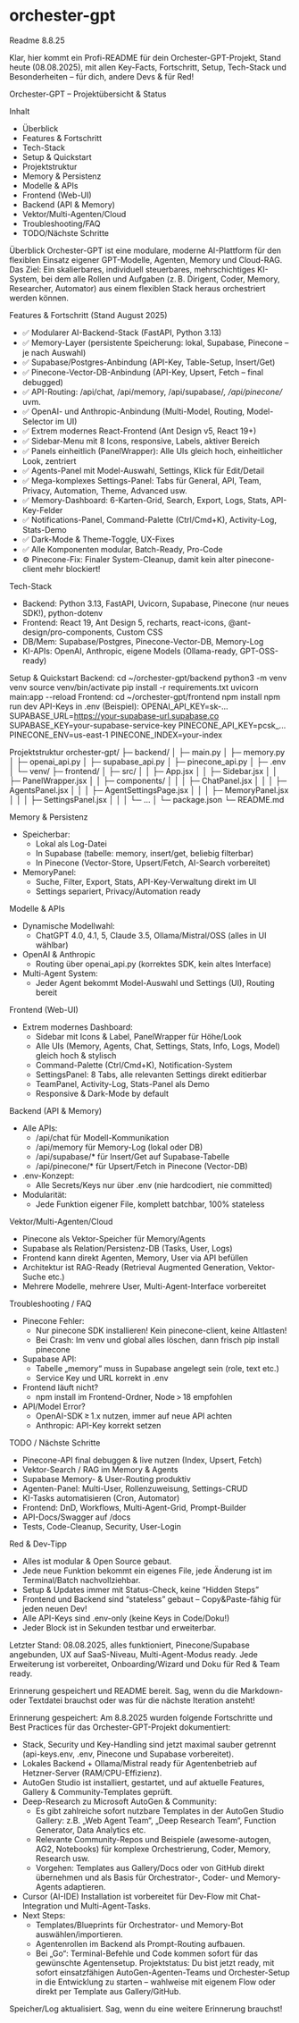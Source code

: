 # orchester-gpt
Readme 8.8.25

Klar, hier kommt ein Profi-README für dein Orchester-GPT-Projekt, Stand heute (08.08.2025), mit allen Key-Facts, Fortschritt, Setup, Tech-Stack und Besonderheiten – für dich, andere Devs & für Red!

Orchester-GPT – Projektübersicht & Status

Inhalt
* Überblick
* Features & Fortschritt
* Tech-Stack
* Setup & Quickstart
* Projektstruktur
* Memory & Persistenz
* Modelle & APIs
* Frontend (Web-UI)
* Backend (API & Memory)
* Vektor/Multi-Agenten/Cloud
* Troubleshooting/FAQ
* TODO/Nächste Schritte

Überblick
Orchester-GPT ist eine modulare, moderne AI-Plattform für den flexiblen Einsatz eigener GPT-Modelle, Agenten, Memory und Cloud-RAG. Das Ziel: Ein skalierbares, individuell steuerbares, mehrschichtiges KI-System, bei dem alle Rollen und Aufgaben (z. B. Dirigent, Coder, Memory, Researcher, Automator) aus einem flexiblen Stack heraus orchestriert werden können.

Features & Fortschritt (Stand August 2025)
* ✅ Modularer AI-Backend-Stack (FastAPI, Python 3.13)
* ✅ Memory-Layer (persistente Speicherung: lokal, Supabase, Pinecone – je nach Auswahl)
* ✅ Supabase/Postgres-Anbindung (API-Key, Table-Setup, Insert/Get)
* ✅ Pinecone-Vector-DB-Anbindung (API-Key, Upsert, Fetch – final debugged)
* ✅ API-Routing: /api/chat, /api/memory, /api/supabase/*, /api/pinecone/* uvm.
* ✅ OpenAI- und Anthropic-Anbindung (Multi-Model, Routing, Model-Selector im UI)
* ✅ Extrem modernes React-Frontend (Ant Design v5, React 19+)
* ✅ Sidebar-Menu mit 8 Icons, responsive, Labels, aktiver Bereich
* ✅ Panels einheitlich (PanelWrapper): Alle UIs gleich hoch, einheitlicher Look, zentriert
* ✅ Agents-Panel mit Model-Auswahl, Settings, Klick für Edit/Detail
* ✅ Mega-komplexes Settings-Panel: Tabs für General, API, Team, Privacy, Automation, Theme, Advanced usw.
* ✅ Memory-Dashboard: 6-Karten-Grid, Search, Export, Logs, Stats, API-Key-Felder
* ✅ Notifications-Panel, Command-Palette (Ctrl/Cmd+K), Activity-Log, Stats-Demo
* ✅ Dark-Mode & Theme-Toggle, UX-Fixes
* ✅ Alle Komponenten modular, Batch-Ready, Pro-Code
* ⚙️ Pinecone-Fix: Finaler System-Cleanup, damit kein alter pinecone-client mehr blockiert!

Tech-Stack
* Backend: Python 3.13, FastAPI, Uvicorn, Supabase, Pinecone (nur neues SDK!), python-dotenv
* Frontend: React 19, Ant Design 5, recharts, react-icons, @ant-design/pro-components, Custom CSS
* DB/Mem: Supabase/Postgres, Pinecone-Vector-DB, Memory-Log
* KI-APIs: OpenAI, Anthropic, eigene Models (Ollama-ready, GPT-OSS-ready)

Setup & Quickstart
Backend:
cd ~/orchester-gpt/backend
python3 -m venv venv
source venv/bin/activate
pip install -r requirements.txt
uvicorn main:app --reload
Frontend:
cd ~/orchester-gpt/frontend
npm install
npm run dev
API-Keys in .env (Beispiel):
OPENAI_API_KEY=sk-...
SUPABASE_URL=https://your-supabase-url.supabase.co
SUPABASE_KEY=your-supabase-service-key
PINECONE_API_KEY=pcsk_...
PINECONE_ENV=us-east-1
PINECONE_INDEX=your-index

Projektstruktur
orchester-gpt/
  ├─ backend/
  │    ├─ main.py
  │    ├─ memory.py
  │    ├─ openai_api.py
  │    ├─ supabase_api.py
  │    ├─ pinecone_api.py
  │    ├─ .env
  │    └─ venv/
  ├─ frontend/
  │    ├─ src/
  │    │    ├─ App.jsx
  │    │    ├─ Sidebar.jsx
  │    │    ├─ PanelWrapper.jsx
  │    │    ├─ components/
  │    │    │    ├─ ChatPanel.jsx
  │    │    │    ├─ AgentsPanel.jsx
  │    │    │    ├─ AgentSettingsPage.jsx
  │    │    │    ├─ MemoryPanel.jsx
  │    │    │    ├─ SettingsPanel.jsx
  │    │    │    └─ ...
  │    └─ package.json
  └─ README.md

Memory & Persistenz
* Speicherbar:
    * Lokal als Log-Datei
    * In Supabase (tabelle: memory, insert/get, beliebig filterbar)
    * In Pinecone (Vector-Store, Upsert/Fetch, AI-Search vorbereitet)
* MemoryPanel:
    * Suche, Filter, Export, Stats, API-Key-Verwaltung direkt im UI
    * Settings separiert, Privacy/Automation ready

Modelle & APIs
* Dynamische Modellwahl:
    * ChatGPT 4.0, 4.1, 5, Claude 3.5, Ollama/Mistral/OSS (alles in UI wählbar)
* OpenAI & Anthropic
    * Routing über openai_api.py (korrektes SDK, kein altes Interface)
* Multi-Agent System:
    * Jeder Agent bekommt Model-Auswahl und Settings (UI), Routing bereit

Frontend (Web-UI)
* Extrem modernes Dashboard:
    * Sidebar mit Icons & Label, PanelWrapper für Höhe/Look
    * Alle UIs (Memory, Agents, Chat, Settings, Stats, Info, Logs, Model) gleich hoch & stylisch
    * Command-Palette (Ctrl/Cmd+K), Notification-System
    * SettingsPanel: 8 Tabs, alle relevanten Settings direkt editierbar
    * TeamPanel, Activity-Log, Stats-Panel als Demo
    * Responsive & Dark-Mode by default

Backend (API & Memory)
* Alle APIs:
    * /api/chat für Modell-Kommunikation
    * /api/memory für Memory-Log (lokal oder DB)
    * /api/supabase/* für Insert/Get auf Supabase-Tabelle
    * /api/pinecone/* für Upsert/Fetch in Pinecone (Vector-DB)
* .env-Konzept:
    * Alle Secrets/Keys nur über .env (nie hardcodiert, nie committed)
* Modularität:
    * Jede Funktion eigener File, komplett batchbar, 100% stateless

Vektor/Multi-Agenten/Cloud
* Pinecone als Vektor-Speicher für Memory/Agents
* Supabase als Relation/Persistenz-DB (Tasks, User, Logs)
* Frontend kann direkt Agenten, Memory, User via API befüllen
* Architektur ist RAG-Ready (Retrieval Augmented Generation, Vektor-Suche etc.)
* Mehrere Modelle, mehrere User, Multi-Agent-Interface vorbereitet

Troubleshooting / FAQ
* Pinecone Fehler:
    * Nur pinecone SDK installieren! Kein pinecone-client, keine Altlasten!
    * Bei Crash: Im venv und global alles löschen, dann frisch pip install pinecone
* Supabase API:
    * Tabelle „memory“ muss in Supabase angelegt sein (role, text etc.)
    * Service Key und URL korrekt in .env
* Frontend läuft nicht?
    * npm install im Frontend-Ordner, Node > 18 empfohlen
* API/Model Error?
    * OpenAI-SDK ≥ 1.x nutzen, immer auf neue API achten
    * Anthropic: API-Key korrekt setzen

TODO / Nächste Schritte
*  Pinecone-API final debuggen & live nutzen (Index, Upsert, Fetch)
*  Vektor-Search / RAG im Memory & Agents
*  Supabase Memory- & User-Routing produktiv
*  Agenten-Panel: Multi-User, Rollenzuweisung, Settings-CRUD
*  KI-Tasks automatisieren (Cron, Automator)
*  Frontend: DnD, Workflows, Multi-Agent-Grid, Prompt-Builder
*  API-Docs/Swagger auf /docs
*  Tests, Code-Cleanup, Security, User-Login

Red & Dev-Tipp
* Alles ist modular & Open Source gebaut.
* Jede neue Funktion bekommt ein eigenes File, jede Änderung ist im Terminal/Batch nachvollziehbar.
* Setup & Updates immer mit Status-Check, keine “Hidden Steps”
* Frontend und Backend sind “stateless” gebaut – Copy&Paste-fähig für jeden neuen Dev!
* Alle API-Keys sind .env-only (keine Keys in Code/Doku!)
* Jeder Block ist in Sekunden testbar und erweiterbar.

Letzter Stand: 08.08.2025, alles funktioniert, Pinecone/Supabase angebunden, UX auf SaaS-Niveau, Multi-Agent-Modus ready. Jede Erweiterung ist vorbereitet, Onboarding/Wizard und Doku für Red & Team ready.

Erinnerung gespeichert und README bereit. Sag, wenn du die Markdown- oder Textdatei brauchst oder was für die nächste Iteration ansteht!

Erinnerung gespeichert:
Am 8.8.2025 wurden folgende Fortschritte und Best Practices für das Orchester-GPT-Projekt dokumentiert:
* Stack, Security und Key-Handling sind jetzt maximal sauber getrennt (api-keys.env, .env, Pinecone und Supabase vorbereitet).
* Lokales Backend + Ollama/Mistral ready für Agentenbetrieb auf Hetzner-Server (RAM/CPU-Effizienz).
* AutoGen Studio ist installiert, gestartet, und auf aktuelle Features, Gallery & Community-Templates geprüft.
* Deep-Research zu Microsoft AutoGen & Community:
    * Es gibt zahlreiche sofort nutzbare Templates in der AutoGen Studio Gallery: z.B. „Web Agent Team“, „Deep Research Team“, Function Generator, Data Analytics etc.
    * Relevante Community-Repos und Beispiele (awesome-autogen, AG2, Notebooks) für komplexe Orchestrierung, Coder, Memory, Research usw.
    * Vorgehen: Templates aus Gallery/Docs oder von GitHub direkt übernehmen und als Basis für Orchestrator-, Coder- und Memory-Agents adaptieren.
* Cursor (AI-IDE) Installation ist vorbereitet für Dev-Flow mit Chat-Integration und Multi-Agent-Tasks.
* Next Steps:
    * Templates/Blueprints für Orchestrator- und Memory-Bot auswählen/importieren.
    * Agentenrollen im Backend als Prompt-Routing aufbauen.
    * Bei „Go“: Terminal-Befehle und Code kommen sofort für das gewünschte Agentensetup.
Projektstatus: Du bist jetzt ready, mit sofort einsatzfähigen AutoGen-Agenten-Teams und Orchester-Setup in die Entwicklung zu starten – wahlweise mit eigenem Flow oder direkt per Template aus Gallery/GitHub.

Speicher/Log aktualisiert. Sag, wenn du eine weitere Erinnerung brauchst!

